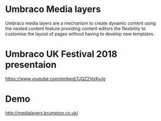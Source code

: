 # Umbraco Media layers
Umbraco media layers are a mechanism to create dynamic content using the nested content feature providing content editors the flexibility to customise the layout of pages without having to develop new templates.

# Umbraco UK Festival 2018 presentaion

https://www.youtube.com/embed/7JQZ2VqXvJg

# Demo

http://medialayers.brumpton.co.uk/
